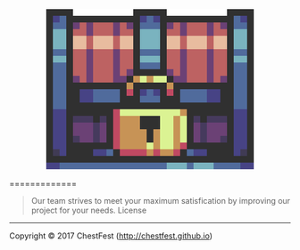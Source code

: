 <html><center><img src="/Display/Images/ChestFest.gif" style="w3-image" id="img" alt="Chest"></center></html>


=============
>Our team strives to meet your maximum satisfication by improving our project for your needs. 
License
---------
Copyright © 2017 ChestFest (http://chestfest.github.io)

